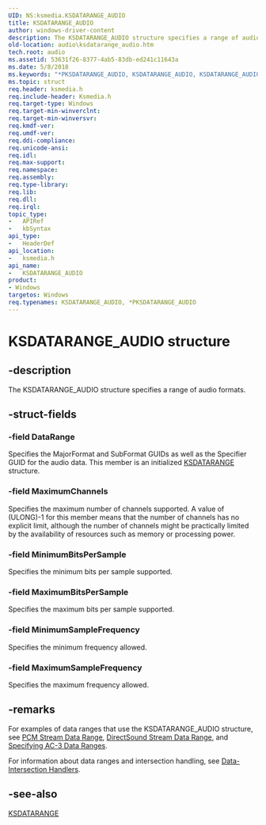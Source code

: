 ```yaml
---
UID: NS:ksmedia.KSDATARANGE_AUDIO
title: KSDATARANGE_AUDIO
author: windows-driver-content
description: The KSDATARANGE_AUDIO structure specifies a range of audio formats.
old-location: audio\ksdatarange_audio.htm
tech.root: audio
ms.assetid: 53631f26-8377-4ab5-83db-ed241c11643a
ms.date: 5/8/2018
ms.keywords: "*PKSDATARANGE_AUDIO, KSDATARANGE_AUDIO, KSDATARANGE_AUDIO structure [Audio Devices], PKSDATARANGE_AUDIO, PKSDATARANGE_AUDIO structure pointer [Audio Devices], aud-prop_9a59d4cd-4c84-4c22-8a36-741cf53ec08d.xml, audio.ksdatarange_audio, ksmedia/KSDATARANGE_AUDIO, ksmedia/PKSDATARANGE_AUDIO"
ms.topic: struct
req.header: ksmedia.h
req.include-header: Ksmedia.h
req.target-type: Windows
req.target-min-winverclnt: 
req.target-min-winversvr: 
req.kmdf-ver: 
req.umdf-ver: 
req.ddi-compliance: 
req.unicode-ansi: 
req.idl: 
req.max-support: 
req.namespace: 
req.assembly: 
req.type-library: 
req.lib: 
req.dll: 
req.irql: 
topic_type:
-	APIRef
-	kbSyntax
api_type:
-	HeaderDef
api_location:
-	ksmedia.h
api_name:
-	KSDATARANGE_AUDIO
product:
- Windows
targetos: Windows
req.typenames: KSDATARANGE_AUDIO, *PKSDATARANGE_AUDIO
---
```


# KSDATARANGE_AUDIO structure


## -description


The KSDATARANGE_AUDIO structure specifies a range of audio formats.


## -struct-fields




### -field DataRange

Specifies the MajorFormat and SubFormat GUIDs as well as the Specifier GUID for the audio data. This member is an initialized <a href="https://msdn.microsoft.com/library/windows/hardware/ff561658">KSDATARANGE</a> structure.


### -field MaximumChannels

Specifies the maximum number of channels supported. A value of (ULONG)-1 for this member means that the number of channels has no explicit limit, although the number of channels might be practically limited by the availability of resources such as memory or processing power.


### -field MinimumBitsPerSample

Specifies the minimum bits per sample supported.


### -field MaximumBitsPerSample

Specifies the maximum bits per sample supported.


### -field MinimumSampleFrequency

Specifies the minimum frequency allowed.


### -field MaximumSampleFrequency

Specifies the maximum frequency allowed.


## -remarks



For examples of data ranges that use the KSDATARANGE_AUDIO structure, see <a href="https://msdn.microsoft.com/e8a9b681-3bd2-46ed-970f-5217dbfb2e4e">PCM Stream Data Range</a>, <a href="https://msdn.microsoft.com/cc31eb2d-7421-4748-b14c-f4d3d15f9884">DirectSound Stream Data Range</a>, and <a href="https://msdn.microsoft.com/87d59554-43fa-4d61-9829-c38691d0a525">Specifying AC-3 Data Ranges</a>.

For information about data ranges and intersection handling, see <a href="https://msdn.microsoft.com/7206afdb-8a34-4b5a-8cea-87119f426161">Data-Intersection Handlers</a>.




## -see-also




<a href="https://msdn.microsoft.com/library/windows/hardware/ff561658">KSDATARANGE</a>
 

 

